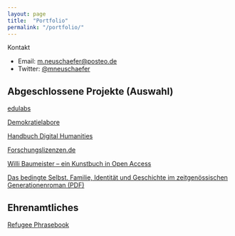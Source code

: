 ```yaml
---
layout: page
title:  "Portfolio"
permalink: "/portfolio/"
---
```


Kontakt
* Email: [m.neuschaefer@posteo.de](mailto:m.neuschaefer@posteo.de)
* Twitter: [@mneuschaefer](http://twitter.com/mneuschaefer)

## Abgeschlossene Projekte (Auswahl)

[edulabs](https://www.edulabs.de)

[Demokratielabore](https://www.demokratielabore.de)

[Handbuch Digital Humanities](http://handbuch.io/w/DH-Handbuch)

[Forschungslizenzen.de](http://forschungslizenzen.de/)

[Willi Baumeister – ein Kunstbuch in Open Access](https://www.willi-baumeister.org/node/85)

[Das bedingte Selbst. Familie, Identität und Geschichte im zeitgenössischen Generationenroman (PDF)](/wp-content/uploads/Neuschaefer-Das_bedingte_Selbst-CC-BY-SA.pdf)

## Ehrenamtliches

[Refugee Phrasebook](https://www.refugeephrasebook.de)
